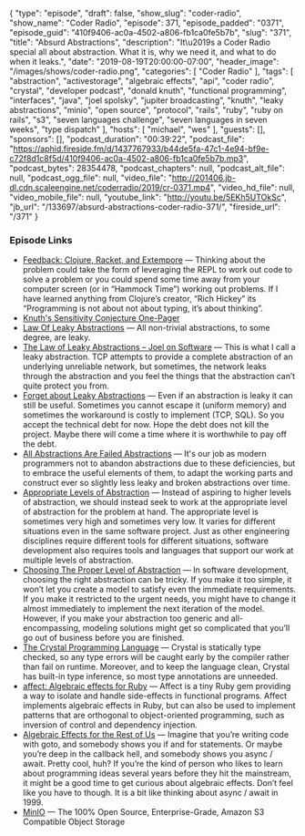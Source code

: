 {
  "type": "episode",
  "draft": false,
  "show_slug": "coder-radio",
  "show_name": "Coder Radio",
  "episode": 371,
  "episode_padded": "0371",
  "episode_guid": "410f9406-ac0a-4502-a806-fb1ca0fe5b7b",
  "slug": "371",
  "title": "Absurd Abstractions",
  "description": "It\u2019s a Coder Radio special all about abstraction. What it is, why we need it, and what to do when it leaks.",
  "date": "2019-08-19T20:00:00-07:00",
  "header_image": "/images/shows/coder-radio.png",
  "categories": [
    "Coder Radio"
  ],
  "tags": [
    "abstraction",
    "activestorage",
    "algebraic effects",
    "api",
    "coder radio",
    "crystal",
    "developer podcast",
    "donald knuth",
    "functional programming",
    "interfaces",
    "java",
    "joel spolsky",
    "jupiter broadcasting",
    "knuth",
    "leaky abstractions",
    "minio",
    "open source",
    "protocol",
    "rails",
    "ruby",
    "ruby on rails",
    "s3",
    "seven languages challenge",
    "seven languages in seven weeks",
    "type dispatch"
  ],
  "hosts": [
    "michael",
    "wes"
  ],
  "guests": [],
  "sponsors": [],
  "podcast_duration": "00:39:22",
  "podcast_file": "https://aphid.fireside.fm/d/1437767933/b44de5fa-47c1-4e94-bf9e-c72f8d1c8f5d/410f9406-ac0a-4502-a806-fb1ca0fe5b7b.mp3",
  "podcast_bytes": 28354478,
  "podcast_chapters": null,
  "podcast_alt_file": null,
  "podcast_ogg_file": null,
  "video_file": "http://201406.jb-dl.cdn.scaleengine.net/coderradio/2019/cr-0371.mp4",
  "video_hd_file": null,
  "video_mobile_file": null,
  "youtube_link": "http://youtu.be/5EKh5UTOkSc",
  "jb_url": "/133697/absurd-abstractions-coder-radio-371/",
  "fireside_url": "/371"
}


### Episode Links

  * [Feedback: Clojure, Racket, and Extempore](https://slexy.org/view/s21wfCUdFs "Feedback: Clojure, Racket, and Extempore") — Thinking about the problem could take the form of leveraging the REPL to work out code to solve a problem or you could spend some time away from your computer screen (or in “Hammock Time”) working out problems. If I have learned anything from Clojure’s creator, “Rich Hickey” its “Programming is not about not about typing, it’s about thinking”.
  * [Knuth's Sensitivity Conjecture One-Pager](https://www.cs.stanford.edu/~knuth/papers/huang.pdf "Knuth's Sensitivity Conjecture One-Pager")
  * [Law Of Leaky Abstractions](http://www.principles-wiki.net/principles:law_of_leaky_abstractions "Law Of Leaky Abstractions") — All non-trivial abstractions, to some degree, are leaky.
  * [The Law of Leaky Abstractions – Joel on Software](https://www.joelonsoftware.com/2002/11/11/the-law-of-leaky-abstractions/ "The Law of Leaky Abstractions – Joel on Software") — This is what I call a leaky abstraction. TCP attempts to provide a complete abstraction of an underlying unreliable network, but sometimes, the network leaks through the abstraction and you feel the things that the abstraction can’t quite protect you from.
  * [Forget about Leaky Abstractions](http://beza1e1.tuxen.de/leaky_abstractions.html "Forget about Leaky Abstractions") — Even if an abstraction is leaky it can still be useful. Sometimes you cannot escape it (uniform memory) and sometimes the workaround is costly to implement (TCP, SQL). So you accept the technical debt for now. Hope the debt does not kill the project. Maybe there will come a time where it is worthwhile to pay off the debt.
  * [All Abstractions Are Failed Abstractions](https://blog.codinghorror.com/all-abstractions-are-failed-abstractions/ "All Abstractions Are Failed Abstractions") — It's our job as modern programmers not to abandon abstractions due to these deficiencies, but to embrace the useful elements of them, to adapt the working parts and construct ever so slightly less leaky and broken abstractions over time.
  * [Appropriate Levels of Abstraction](https://www.intentsoft.com/appropriate_lev-2/ "Appropriate Levels of Abstraction") — Instead of aspiring to higher levels of abstraction, we should instead seek to work at the appropriate level of abstraction for the problem at hand. The appropriate level is sometimes very high and sometimes very low. It varies for different situations even in the same software project. Just as other engineering disciplines require different tools for different situations, software development also requires tools and languages that support our work at multiple levels of abstraction. 
  * [Choosing The Proper Level of Abstraction](https://www.coderhood.com/choosing-the-proper-level-of-abstraction/ "Choosing The Proper Level of Abstraction") — In software development, choosing the right abstraction can be tricky. If you make it too simple, it won’t let you create a model to satisfy even the immediate requirements. If you make it restricted to the urgent needs, you might have to change it almost immediately to implement the next iteration of the model. However, if you make your abstraction too generic and all-encompassing, modeling solutions might get so complicated that you’ll go out of business before you are finished. 
  * [The Crystal Programming Language](https://crystal-lang.org/ "The Crystal Programming Language") — Crystal is statically type checked, so any type errors will be caught early by the compiler rather than fail on runtime. Moreover, and to keep the language clean, Crystal has built-in type inference, so most type annotations are unneeded. 
  * [affect: Algebraic effects for Ruby](https://github.com/digital-fabric/affect "affect: Algebraic effects for Ruby") — Affect is a tiny Ruby gem providing a way to isolate and handle side-effects in functional programs. Affect implements algebraic effects in Ruby, but can also be used to implement patterns that are orthogonal to object-oriented programming, such as inversion of control and dependency injection. 
  * [Algebraic Effects for the Rest of Us](https://overreacted.io/algebraic-effects-for-the-rest-of-us/ "Algebraic Effects for the Rest of Us") — Imagine that you’re writing code with goto, and somebody shows you if and for statements. Or maybe you’re deep in the callback hell, and somebody shows you async / await. Pretty cool, huh? If you’re the kind of person who likes to learn about programming ideas several years before they hit the mainstream, it might be a good time to get curious about algebraic effects. Don’t feel like you have to though. It is a bit like thinking about async / await in 1999.
  * [MinIO](https://min.io/index.html "MinIO") — The 100% Open Source, Enterprise-Grade, Amazon S3 Compatible Object Storage


